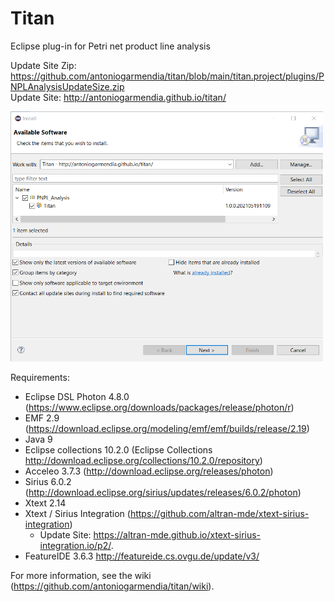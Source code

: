 # Titan
Eclipse plug-in for Petri net product line analysis

Update Site Zip: https://github.com/antoniogarmendia/titan/blob/main/titan.project/plugins/PNPLAnalysisUpdateSize.zip \
Update Site: http://antoniogarmendia.github.io/titan/

<img src="https://github.com/antoniogarmendia/titan/blob/main/titan.project/images/update-site-screenshot.png" width="500" height="400">

Requirements:
- Eclipse DSL Photon 4.8.0 (https://www.eclipse.org/downloads/packages/release/photon/r)
- EMF 2.9 (https://download.eclipse.org/modeling/emf/emf/builds/release/2.19)
- Java 9
- Eclipse collections 10.2.0 (Eclipse Collections	http://download.eclipse.org/collections/10.2.0/repository)
- Acceleo 3.7.3 (http://download.eclipse.org/releases/photon)
- Sirius 6.0.2 (http://download.eclipse.org/sirius/updates/releases/6.0.2/photon)
- Xtext 2.14
- Xtext / Sirius Integration (https://github.com/altran-mde/xtext-sirius-integration)
  - Update Site: https://altran-mde.github.io/xtext-sirius-integration.io/p2/.   
- FeatureIDE 3.6.3 http://featureide.cs.ovgu.de/update/v3/

For more information, see the wiki (https://github.com/antoniogarmendia/titan/wiki).
